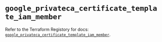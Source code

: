# `google_privateca_certificate_template_iam_member`

Refer to the Terraform Registory for docs: [`google_privateca_certificate_template_iam_member`](https://registry.terraform.io/providers/hashicorp/google-beta/4.80.0/docs/resources/google_privateca_certificate_template_iam_member).
